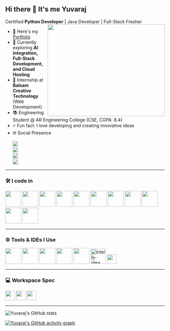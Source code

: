 ## Hi there 👋 It's me Yuvaraj  

Certified **Python Developer** | Java Developer | Full-Stack Fresher  
<img align="right" width="370" height="290" src="https://i.pinimg.com/originals/47/f0/34/47f0342cec72b800463bf003eac1257e.gif">

- 🔭 Here's my [Portfolio](https://yuvarajssyk02.netlify.app/)  
- 🌱 Currently exploring **AI integration, Full-Stack Development, and Cloud Hosting**  
- 💼 Internship at **Balsam Creative Technology** (Web Development)  
- 📚 Engineering Student @ AR Engineering College (CSE, CGPA: 8.4)  
- ⚡ Fun fact: I love developing and creating innovative ideas  
- 🌐 Social Presence  
  <br /> [<img src="https://img.shields.io/badge/Twitter-1DA1F2?style=for-the-badge&logo=twitter&logoColor=white" />](https://x.com/yuvaraj_ssyk)  
  [<img src="https://img.shields.io/badge/LinkedIn-0077B5?style=for-the-badge&logo=linkedin&logoColor=white" />](https://www.linkedin.com/in/yuvaraj-s-994233304/)  
  [<img src="https://img.shields.io/badge/Instagram-d62976?style=for-the-badge&logo=instagram&logoColor=white" />](https://www.instagram.com/yuvarajssyk)  
  [<img src="https://img.shields.io/badge/GitHub-100000?style=for-the-badge&logo=github&logoColor=white" />](https://github.com/yuvarajssyk)  

---

### 🛠️ I code in  
<img height="50" src="https://img.icons8.com/color/48/000000/python.png"/> <img height="50" src="https://img.icons8.com/color/48/000000/java-coffee-cup-logo.png"/> <img height="50" src="https://img.icons8.com/color/48/000000/html-5.png"/> <img height="50" src="https://img.icons8.com/color/48/000000/css3.png"/> <img height="50" src="https://img.icons8.com/color/48/000000/javascript.png"/> <img height="50" src="https://img.icons8.com/color/48/000000/mysql-logo.png"/> <img height="50" src="https://img.icons8.com/color/48/000000/bootstrap.png"/> <img height="50" src="https://img.icons8.com/color/48/000000/jquery.png"/> <img height="50" src="https://img.icons8.com/color/48/000000/django.png"/>  <img height="50" src="https://img.icons8.com/color/48/000000/c.png"/>  <img height="50" src="https://img.icons8.com/color/48/000000/c++.png"/>  



---

### ⚙️ Tools & IDEs I Use  
<img height="50" src="https://img.icons8.com/color/48/000000/visual-studio-code-2019.png"/> <img height="50" src="https://img.icons8.com/color/48/000000/pycharm.png"/> <img height="50" src="https://img.icons8.com/color/48/000000/git.png"/> <img height="50" src="https://img.icons8.com/dusk/64/000000/anaconda.png"/> <img height="50" src="https://img.icons8.com/officel/80/java-eclipse.png"/> <img width="48" height="48" src="https://img.icons8.com/color/48/intellij-idea.png" alt="intellij-idea"/>
 <img height="30" src="https://img.shields.io/badge/Netlify-00C7B7?style=for-the-badge&logo=netlify&logoColor=white"/>  

---

### 💻 Workspace Spec  
<img height="30" src="https://img.shields.io/badge/Windows-10-0078D6?style=for-the-badge&logo=windows&logoColor=white"/>  
<img height="30" src="https://img.shields.io/badge/Intel-Core_i5-0071C5?style=for-the-badge&logo=intel&logoColor=white"/>  
<img height="30" src="https://img.shields.io/badge/RAM-8GB-ff0000?style=for-the-badge"/>  

---

![Yuvaraj's GitHub stats](https://github-readme-stats.vercel.app/api?username=yuvarajssyk&theme=dark&show_icons=true&hide=issues,contribs)  

[![Yuvaraj's GitHub activity graph](https://github-readme-activity-graph.vercel.app/graph?username=yuvarajssyk&bg_color=000000&color=ffffff&line=e50914&point=ffffff&area=true&hide_border=true)](https://github.com/ashutosh00710/github-readme-activity-graph)  
